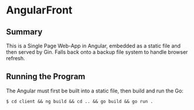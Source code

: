 # AngularFront
## Summary
This is a Single Page Web-App in Angular, embedded as a static file and then served by Gin. Falls back onto a backup file system to handle browser refresh.

## Running the Program
The Angular must first be built into a static file, then build and run the Go:

    $ cd client && ng build && cd .. && go build && go run .

